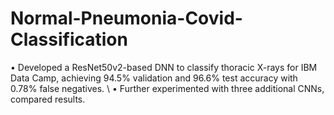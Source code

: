 # Normal-Pneumonia-Covid-Classification

• Developed a ResNet50v2-based DNN to classify thoracic X-rays for IBM Data Camp, achieving 94.5% validation and 96.6% test accuracy with 0.78% false negatives. \ 
• Further experimented with three additional CNNs, compared results.
